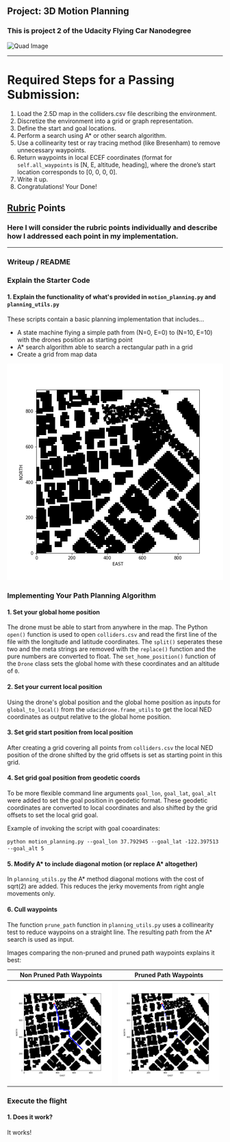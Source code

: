 ## Project: 3D Motion Planning
### This is project 2 of the Udacity Flying Car Nanodegree

![Quad Image](./misc/plan_5m.gif)

---


# Required Steps for a Passing Submission:
1. Load the 2.5D map in the colliders.csv file describing the environment.
2. Discretize the environment into a grid or graph representation.
3. Define the start and goal locations.
4. Perform a search using A* or other search algorithm.
5. Use a collinearity test or ray tracing method (like Bresenham) to remove unnecessary waypoints.
6. Return waypoints in local ECEF coordinates (format for `self.all_waypoints` is [N, E, altitude, heading], where the drone’s start location corresponds to [0, 0, 0, 0].
7. Write it up.
8. Congratulations!  Your Done!

## [Rubric](https://review.udacity.com/#!/rubrics/1534/view) Points
### Here I will consider the rubric points individually and describe how I addressed each point in my implementation.  

---
### Writeup / README

### Explain the Starter Code

#### 1. Explain the functionality of what's provided in `motion_planning.py` and `planning_utils.py`
These scripts contain a basic planning implementation that includes...
* A state machine flying a simple path from (N=0, E=0) to (N=10, E=10) with the drones position as starting point
* A* search algorithm able to search a rectangular path in a grid
* Create a grid from map data

![Grid](./misc/grid.png)

### Implementing Your Path Planning Algorithm

#### 1. Set your global home position
The drone must be able to start from anywhere in the map. The Python `open()` function is used to open `colliders.csv` and read the first line of the file with the longitude and latitude coordinates. The `split()` seperates these two and the meta strings are removed with the `replace()` function and the pure numbers are converted to float.
The `set_home_position()` function of the `Drone` class sets the global home with these coordinates and an altitude of `0`.

#### 2. Set your current local position
Using the drone's global position and the global home position as inputs for  `global_to_local()` from the `udacidrone.frame_utils` to get the local NED coordinates as output relative to the global home position.

#### 3. Set grid start position from local position
After creating a grid covering all points from `colliders.csv` the local NED position of the drone shifted by the grid offsets is set as starting point in this grid. 

#### 4. Set grid goal position from geodetic coords
To be more flexible command line arguments `goal_lon`, `goal_lat`, `goal_alt` were added to set the goal position in geodetic format. These geodetic coordinates are converted to local coordinates and also shifted by the grid offsets to set the local grid goal.

Example of invoking the script with goal cooardinates:
```
python motion_planning.py --goal_lon 37.792945 --goal_lat -122.397513 --goal_alt 5
``` 

#### 5. Modify A* to include diagonal motion (or replace A* altogether)
In `planning_utils.py` the A* method diagonal motions with the cost of sqrt(2) are added. This reduces the jerky movements from right angle movements only.

#### 6. Cull waypoints 
The function `prune_path` function in `planning_utils.py` uses a collinearity test to reduce waypoins on a straight line. The resulting path from the A* search is used as input. 

Images comparing the non-pruned and pruned path waypoints explains it best:

Non Pruned Path Waypoints  |  Pruned Path Waypoints
:-------------------------:|:-------------------------:
![Non pruned path](./misc/non_pruned_path.png) | ![Pruned Path](./misc/pruned_path.png)

### Execute the flight
#### 1. Does it work?
It works!
